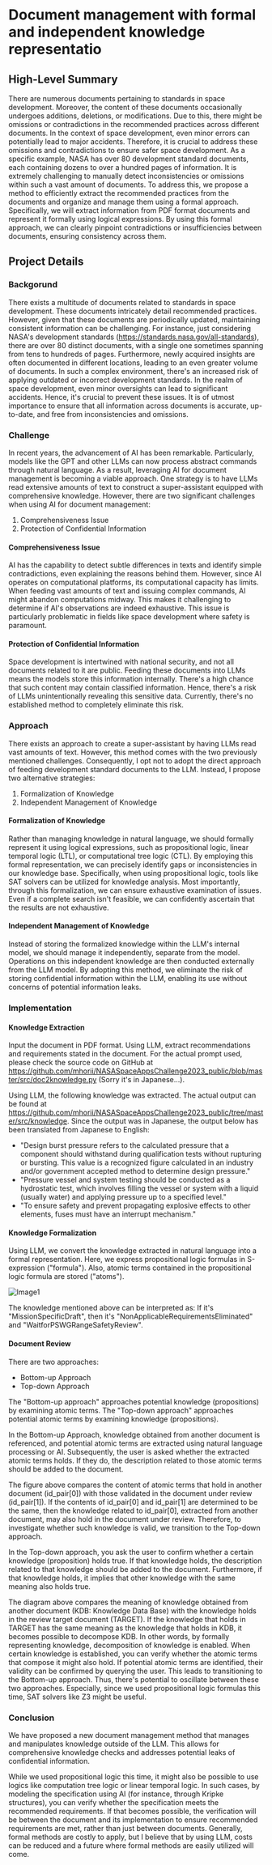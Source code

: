 # Document management with formal and independent knowledge representatio
## High-Level Summary

There are numerous documents pertaining to standards in space development. Moreover, the content of these documents occasionally undergoes additions, deletions, or modifications. Due to this, there might be omissions or contradictions in the recommended practices across different documents. In the context of space development, even minor errors can potentially lead to major accidents. Therefore, it is crucial to address these omissions and contradictions to ensure safer space development. As a specific example, NASA has over 80 development standard documents, each containing dozens to over a hundred pages of information. It is extremely challenging to manually detect inconsistencies or omissions within such a vast amount of documents. To address this, we propose a method to efficiently extract the recommended practices from the documents and organize and manage them using a formal approach. Specifically, we will extract information from PDF format documents and represent it formally using logical expressions. By using this formal approach, we can clearly pinpoint contradictions or insufficiencies between documents, ensuring consistency across them.

## Project Details
### Backgorund
There exists a multitude of documents related to standards in space development. These documents intricately detail recommended practices. However, given that these documents are periodically updated, maintaining consistent information can be challenging. For instance, just considering NASA's development standards (https://standards.nasa.gov/all-standards), there are over 80 distinct documents, with a single one sometimes spanning from tens to hundreds of pages. Furthermore, newly acquired insights are often documented in different locations, leading to an even greater volume of documents.
In such a complex environment, there's an increased risk of applying outdated or incorrect development standards. In the realm of space development, even minor oversights can lead to significant accidents. Hence, it's crucial to prevent these issues. It is of utmost importance to ensure that all information across documents is accurate, up-to-date, and free from inconsistencies and omissions.

### Challenge
In recent years, the advancement of AI has been remarkable. Particularly, models like the GPT and other LLMs can now process abstract commands through natural language. As a result, leveraging AI for document management is becoming a viable approach. One strategy is to have LLMs read extensive amounts of text to construct a super-assistant equipped with comprehensive knowledge.
However, there are two significant challenges when using AI for document management:

1. Comprehensiveness Issue
2. Protection of Confidential Information

#### Comprehensiveness Issue
AI has the capability to detect subtle differences in texts and identify simple contradictions, even explaining the reasons behind them. However, since AI operates on computational platforms, its computational capacity has limits. When feeding vast amounts of text and issuing complex commands, AI might abandon computations midway. This makes it challenging to determine if AI's observations are indeed exhaustive. This issue is particularly problematic in fields like space development where safety is paramount.

#### Protection of Confidential Information
Space development is intertwined with national security, and not all documents related to it are public. Feeding these documents into LLMs means the models store this information internally. There's a high chance that such content may contain classified information. Hence, there's a risk of LLMs unintentionally revealing this sensitive data. Currently, there's no established method to completely eliminate this risk.

### Approach
There exists an approach to create a super-assistant by having LLMs read vast amounts of text. However, this method comes with the two previously mentioned challenges. Consequently, I opt not to adopt the direct approach of feeding development standard documents to the LLM. Instead, I propose two alternative strategies:
1. Formalization of Knowledge
2. Independent Management of Knowledge

#### Formalization of Knowledge
Rather than managing knowledge in natural language, we should formally represent it using logical expressions, such as propositional logic, linear temporal logic (LTL), or computational tree logic (CTL). By employing this formal representation, we can precisely identify gaps or inconsistencies in our knowledge base. Specifically, when using propositional logic, tools like SAT solvers can be utilized for knowledge analysis. Most importantly, through this formalization, we can ensure exhaustive examination of issues. Even if a complete search isn't feasible, we can confidently ascertain that the results are not exhaustive.

#### Independent Management of Knowledge
Instead of storing the formalized knowledge within the LLM's internal model, we should manage it independently, separate from the model. Operations on this independent knowledge are then conducted externally from the LLM model. By adopting this method, we eliminate the risk of storing confidential information within the LLM, enabling its use without concerns of potential information leaks.

### Implementation
#### Knowledge Extraction
Input the document in PDF format. Using LLM, extract recommendations and requirements stated in the document. For the actual prompt used, please check the source code on GitHub at https://github.com/mhorii/NASASpaceAppsChallenge2023_public/blob/master/src/doc2knowledge.py (Sorry it's in Japanese...).

Using LLM, the following knowledge was extracted. The actual output can be found at https://github.com/mhorii/NASASpaceAppsChallenge2023_public/tree/master/src/knowledge. Since the output was in Japanese, the output below has been translated from Japanese to English:

* "Design burst pressure refers to the calculated pressure that a component should withstand during qualification tests without rupturing or bursting. This value is a recognized figure calculated in an industry and/or government accepted method to determine design pressure."
* "Pressure vessel and system testing should be conducted as a hydrostatic test, which involves filling the vessel or system with a liquid (usually water) and applying pressure up to a specified level."
* "To ensure safety and prevent propagating explosive effects to other elements, fuses must have an interrupt mechanism."

#### Knowledge Formalization

Using LLM, we convert the knowledge extracted in natural language into a formal representation. Here, we express propositional logic formulas in S-expression ("formula"). Also, atomic terms contained in the propositional logic formula are stored ("atoms").

![Image1](image/image_B3MFvmj.width-1024.png)

The knowledge mentioned above can be interpreted as: If it's "MissionSpecificDraft", then it's "NonApplicableRequirementsEliminated" and "WaitforPSWGRangeSafetyReview".


#### Document Review

There are two approaches:

* Bottom-up Approach
* Top-down Approach

The "Bottom-up approach" approaches potential knowledge (propositions) by examining atomic terms. The "Top-down approach" approaches potential atomic terms by examining knowledge (propositions).

In the Bottom-up Approach, knowledge obtained from another document is referenced, and potential atomic terms are extracted using natural language processing or AI. Subsequently, the user is asked whether the extracted atomic terms holds. If they do, the description related to those atomic terms should be added to the document.

The figure above compares the content of atomic terms that hold in another document (id_pair[0]) with those validated in the document under review (id_pair[1]). If the contents of id_pair[0] and id_pair[1] are determined to be the same, then the knowledge related to id_pair[0], extracted from another document, may also hold in the document under review. Therefore, to investigate whether such knowledge is valid, we transition to the Top-down approach.

In the Top-down approach, you ask the user to confirm whether a certain knowledge (proposition) holds true. If that knowledge holds, the description related to that knowledge should be added to the document. Furthermore, if that knowledge holds, it implies that other knowledge with the same meaning also holds true.

The diagram above compares the meaning of knowledge obtained from another document (KDB: Knowledge Data Base) with the knowledge holds in the review target document (TARGET). If the knowledge that holds in TARGET has the same meaning as the knowledge that holds in KDB, it becomes possible to decompose KDB. In other words, by formally representing knowledge, decomposition of knowledge is enabled. When certain knowledge is established, you can verify whether the atomic terms that compose it might also hold. If potential atomic terms are identified, their validity can be confirmed by querying the user. This leads to transitioning to the Bottom-up approach. Thus, there's potential to oscillate between these two approaches. Especially, since we used propositional logic formulas this time, SAT solvers like Z3 might be useful.

### Conclusion

We have proposed a new document management method that manages and manipulates knowledge outside of the LLM. This allows for comprehensive knowledge checks and addresses potential leaks of confidential information.

While we used propositional logic this time, it might also be possible to use logics like computation tree logic or linear temporal logic. In such cases, by modeling the specification using AI (for instance, through Kripke structures), you can verify whether the specification meets the recommended requirements. If that becomes possible, the verification will be between the document and its implementation to ensure recommended requirements are met, rather than just between documents. Generally, formal methods are costly to apply, but I believe that by using LLM, costs can be reduced and a future where formal methods are easily utilized will come.
